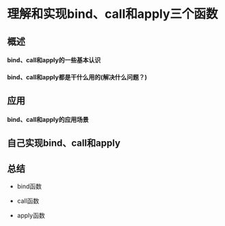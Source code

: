 # 理解和实现bind、call和apply三个函数

## 概述

#### bind、call和apply的一些基本认识

#### bind、call和apply都是干什么用的(解决什么问题？)


## 应用

#### bind、call和apply的应用场景


## 自己实现bind、call和apply


## 总结

* bind函数

* call函数

* apply函数
